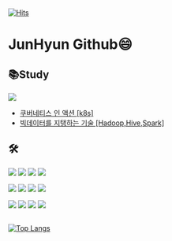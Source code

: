 ### 
[![Hits](https://hits.seeyoufarm.com/api/count/incr/badge.svg?url=https%3A%2F%2Fgithub.com%2FCjunhyun)](https://hits.seeyoufarm.com)

# JunHyun Github😄

## 📚Study
<a href="https://cjh-blog.tistory.com"><img src="https://img.shields.io/badge/Tistory-E5511E?style=flat-square&logo=Tistory&logoColor=white"/></a> 
- [쿠버네티스 인 액션 [k8s]](https://cjh-blog.tistory.com/24)
- [빅데이터를 지탱하는 기술 [Hadoop,Hive,Spark]](https://cjh-blog.tistory.com/25)

## 🛠️
<a href="" target="_blank"><img src="https://img.shields.io/badge/Springboot-6DB33F?style=flat-square&logo=Spring&logoColor=white"/></a>
<a href="" target="_blank"><img src="https://img.shields.io/badge/Android-3DDC84?style=flat-square&logo=Android&logoColor=white"/></a>
<a href="" target="_blank"><img src="https://img.shields.io/badge/Kubernetes-326CE5?style=flat-square&logo=Kubernetes&logoColor=white"/></a>
<a href="" target="_blank"><img src="https://img.shields.io/badge/Docker-2496ED?style=flat-square&logo=Docker&logoColor=white"/></a>

<a href="" target="_blank"><img src="https://img.shields.io/badge/MySQL-4479A1?style=flat-square&logo=MySQL&logoColor=white"/></a>
<a href="" target="_blank"> <img src="https://img.shields.io/badge/Amazon EC2-FF9900?style=flat-square&logo=Amazon EC2&logoColor=white"/></a>
<a href="" target="_blank"><img src="https://img.shields.io/badge/Amazon RDS-527FFF?style=flat-square&logo=Amazon RDS&logoColor=white"/></a>
<a href="" target="_blank"><img src="https://img.shields.io/badge/Amazon S3-569A31?style=flat-square&logo=Amazon S3&logoColor=white"/></a>

<a href="" target="_blank"><img src="https://img.shields.io/badge/Githubactions-2088FF?style=flat-square&logo=GithubActions&logoColor=white"/></a>
<a href="" target="_blank"><img src="https://img.shields.io/badge/JAVA-007396?style=flat-square&logo=Java&logoColor=white"/></a>
<a href="" target="_blank"><img src="https://img.shields.io/badge/Kotlin-0095D5?style=flat-square&logo=Kotlin&logoColor=white"/></a>
<a href="" target="_blank"><img src="https://img.shields.io/badge/Python-3776AB?style=flat-square&logo=Python&logoColor=white"/></a>

## 
[![Top Langs](https://github-readme-stats.vercel.app/api/top-langs/?username=Cjunhyun&layout=compact)](https://github.com/Cjunhyun)

